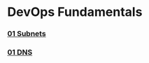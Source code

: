 # DevOps Fundamentals
### [01 Subnets](https://github.com/MikeBakinovski/DevOps_Fundamentals/blob/main/01%20Subnets/README.md)</br>
### [01 DNS](https://github.com/MikeBakinovski/DevOps_Fundamentals/blob/main/02%20DNS/README.md)</br>
